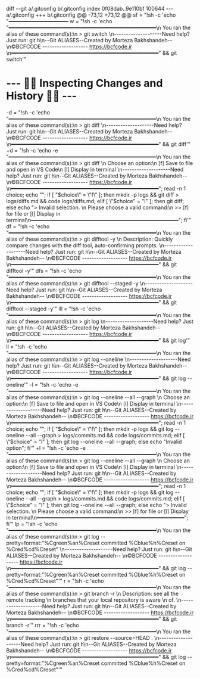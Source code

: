 diff --git a/.gitconfig b/.gitconfig
index 0f08dab..9e110bf 100644
--- a/.gitconfig
+++ b/.gitconfig
@@ -73,12 +73,12 @@ sf = "!sh -c 'echo \"━━━━━━━━━━━━━━━━━━━
 w = "!sh -c 'echo \"━━━━━━━━━━━━━━━━━━━━━━━━━━━━━━━━━━━━━━━━━━━━━━━\n You ran the alias of these command(s):\n > git switch \n--------------------Need help? Just run: git h\n--Git ALIASES--Created by Morteza Bakhshandeh-- \n©BCFCODE ------------------- https://bcfcode.ir \n━━━━━━━━━━━━━━━━━━━━━━━━━━━━━━━━━━━━━━━━━━━━━━━\" && git switch'"
 
 # --- 🕵️‍♂️ Inspecting Changes and History 🕵️‍♂️ ---
-d = "!sh -c 'echo \"━━━━━━━━━━━━━━━━━━━━━━━━━━━━━━━━━━━━━━━━━━━━━━━\n You ran the alias of these command(s):\n > git diff \n--------------------Need help? Just run: git h\n--Git ALIASES--Created by Morteza Bakhshandeh-- \n©BCFCODE ------------------- https://bcfcode.ir \n━━━━━━━━━━━━━━━━━━━━━━━━━━━━━━━━━━━━━━━━━━━━━━━\" && git diff'"
+d = "!sh -c 'echo -e \"━━━━━━━━━━━━━━━━━━━━━━━━━━━━━━━━━━━━━━━━━━━━━━━\\n You ran the alias of these command(s):\\n > git diff \\n Choose an option:\\n  [f] Save to file and open in VS Code\\n  [l] Display in terminal \\n--------------------Need help? Just run: git h\\n--Git ALIASES--Created by Morteza Bakhshandeh-- \\n©BCFCODE ------------------- https://bcfcode.ir \\n━━━━━━━━━━━━━━━━━━━━━━━━━━━━━━━━━━━━━━━━━━━━━━━\"; read -n 1 choice; echo \"\"; if [ \"$choice\" = \"f\" ]; then mkdir -p logs && git diff > logs/diffs.md && code logs/diffs.md; elif [ \"$choice\" = \"l\" ]; then git diff; else echo \"> Invalid selection. \n Please choose a valid command:\n >> [f] for file or [l] Display in terminal\n━━━━━━━━━━━━━━━━━━━━━━━━━━━━━━━━━━━━━━━━━━━━━━━\"; fi'"
 df = "!sh -c 'echo \"━━━━━━━━━━━━━━━━━━━━━━━━━━━━━━━━━━━━━━━━━━━━━━━\n You ran the alias of these command(s):\n > git difftool -y \n Description: Quickly compare changes with the diff tool, auto-confirming prompts. \n--------------------Need help? Just run: git h\n--Git ALIASES--Created by Morteza Bakhshandeh-- \n©BCFCODE ------------------- https://bcfcode.ir \n━━━━━━━━━━━━━━━━━━━━━━━━━━━━━━━━━━━━━━━━━━━━━━━\" && git difftool -y'"
 dfs = "!sh -c 'echo \"━━━━━━━━━━━━━━━━━━━━━━━━━━━━━━━━━━━━━━━━━━━━━━━\n You ran the alias of these command(s):\n > git difftool --staged -y \n--------------------Need help? Just run: git h\n--Git ALIASES--Created by Morteza Bakhshandeh-- \n©BCFCODE ------------------- https://bcfcode.ir \n━━━━━━━━━━━━━━━━━━━━━━━━━━━━━━━━━━━━━━━━━━━━━━━\" && git difftool --staged -y'"
 lll = "!sh -c 'echo \"━━━━━━━━━━━━━━━━━━━━━━━━━━━━━━━━━━━━━━━━━━━━━━━\n You ran the alias of these command(s):\n > git log \n--------------------Need help? Just run: git h\n--Git ALIASES--Created by Morteza Bakhshandeh-- \n©BCFCODE ------------------- https://bcfcode.ir \n━━━━━━━━━━━━━━━━━━━━━━━━━━━━━━━━━━━━━━━━━━━━━━━\" && git log'"
 ll = "!sh -c 'echo \"━━━━━━━━━━━━━━━━━━━━━━━━━━━━━━━━━━━━━━━━━━━━━━━\n You ran the alias of these command(s):\n > git log --oneline \n--------------------Need help? Just run: git h\n--Git ALIASES--Created by Morteza Bakhshandeh-- \n©BCFCODE ------------------- https://bcfcode.ir \n━━━━━━━━━━━━━━━━━━━━━━━━━━━━━━━━━━━━━━━━━━━━━━━\" && git log --oneline'"
-l = "!sh -c 'echo -e \"━━━━━━━━━━━━━━━━━━━━━━━━━━━━━━━━━━━━━━━━━━━━━━━\\n You ran the alias of these command(s):\\n > git log --oneline --all --graph \\n Choose an option:\\n  [f] Save to file and open in VS Code\\n  [l] Display in terminal \\n--------------------Need help? Just run: git h\\n--Git ALIASES--Created by Morteza Bakhshandeh-- \\n©BCFCODE ------------------- https://bcfcode.ir \\n━━━━━━━━━━━━━━━━━━━━━━━━━━━━━━━━━━━━━━━━━━━━━━━\"; read -n 1 choice; echo \"\"; if [ \"$choice\" = \"f\" ]; then mkdir -p logs && git log --oneline --all --graph > logs/commits.md && code logs/commits.md; elif [ \"$choice\" = \"l\" ]; then git log --oneline --all --graph; else echo \"Invalid option\"; fi'"
+l = "!sh -c 'echo -e \"━━━━━━━━━━━━━━━━━━━━━━━━━━━━━━━━━━━━━━━━━━━━━━━\\n You ran the alias of these command(s):\\n > git log --oneline --all --graph \\n Choose an option:\\n  [f] Save to file and open in VS Code\\n  [l] Display in terminal \\n--------------------Need help? Just run: git h\\n--Git ALIASES--Created by Morteza Bakhshandeh-- \\n©BCFCODE ------------------- https://bcfcode.ir \\n━━━━━━━━━━━━━━━━━━━━━━━━━━━━━━━━━━━━━━━━━━━━━━━\"; read -n 1 choice; echo \"\"; if [ \"$choice\" = \"f\" ]; then mkdir -p logs && git log --oneline --all --graph > logs/commits.md && code logs/commits.md; elif [ \"$choice\" = \"l\" ]; then git log --oneline --all --graph; else echo \"> Invalid selection. \n Please choose a valid command:\n >> [f] for file or [l] Display in terminal\n━━━━━━━━━━━━━━━━━━━━━━━━━━━━━━━━━━━━━━━━━━━━━━━\"; fi'"
 lp = "!sh -c 'echo \"━━━━━━━━━━━━━━━━━━━━━━━━━━━━━━━━━━━━━━━━━━━━━━━\n You ran the alias of these command(s):\n > git log --pretty=format:\"%Cgreen%an%Creset committed %Cblue%h%Creset on %Cred%cd%Creset\" \n--------------------Need help? Just run: git h\n--Git ALIASES--Created by Morteza Bakhshandeh-- \n©BCFCODE ------------------- https://bcfcode.ir \n━━━━━━━━━━━━━━━━━━━━━━━━━━━━━━━━━━━━━━━━━━━━━━━\" && git log --pretty=format:\"%Cgreen%an%Creset committed %Cblue%h%Creset on %Cred%cd%Creset\"'"
 r = "!sh -c 'echo \"━━━━━━━━━━━━━━━━━━━━━━━━━━━━━━━━━━━━━━━━━━━━━━━\n You ran the alias of these command(s):\n > git branch -r \n Description: see all the remote tracking \n branches that your local repository is aware \n of. \n--------------------Need help? Just run: git h\n--Git ALIASES--Created by Morteza Bakhshandeh-- \n©BCFCODE ------------------- https://bcfcode.ir \n━━━━━━━━━━━━━━━━━━━━━━━━━━━━━━━━━━━━━━━━━━━━━━━\" && git branch -r'"
 rrr = "!sh -c 'echo \"━━━━━━━━━━━━━━━━━━━━━━━━━━━━━━━━━━━━━━━━━━━━━━━\n You ran the alias of these command(s):\n > git restore --source=HEAD . \n--------------------Need help? Just run: git h\n--Git ALIASES--Created by Morteza Bakhshandeh-- \n©BCFCODE ------------------- https://bcfcode.ir \n━━━━━━━━━━━━━━━━━━━━━━━━━━━━━━━━━━━━━━━━━━━━━━━\" && git log --pretty=format:\"%Cgreen%an%Creset committed %Cblue%h%Creset on %Cred%cd%Creset\"'"
